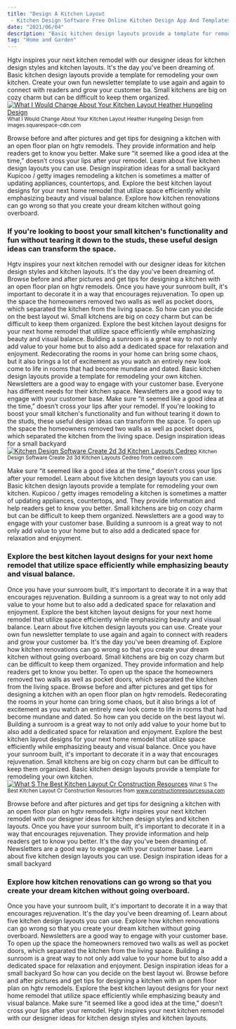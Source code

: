 ```yaml
---
title: "Design A Kitchen Layout - Kitchen Design Software Free Online Kitchen Design App And Templates / Newsletters are a good way to engage with your customer base."
date: "2021/06/04"
description: "Basic kitchen design layouts provide a template for remodeling your own kitchen."
tag: "Home and Garden"
---
```


Hgtv inspires your next kitchen remodel with our designer ideas for kitchen design styles and kitchen layouts. It's the day you've been dreaming of. Basic kitchen design layouts provide a template for remodeling your own kitchen. Create your own fun newsletter template to use again and again to connect with readers and grow your customer ba. Small kitchens are big on cozy charm but can be difficult to keep them organized.
[![What I Would Change About Your Kitchen Layout Heather Hungeling Design](https://i1.wp.com/images.squarespace-cdn.com/content/v1/5a04b9a2d0e628582badfd98/1554058642009-3A3Z3HT1WO0Y0DS522F6/kitchen-design-mistakes-kitchen-layout-2.jpg "What I Would Change About Your Kitchen Layout Heather Hungeling Design")](https://i1.wp.com/images.squarespace-cdn.com/content/v1/5a04b9a2d0e628582badfd98/1554058642009-3A3Z3HT1WO0Y0DS522F6/kitchen-design-mistakes-kitchen-layout-2.jpg)
<small>What I Would Change About Your Kitchen Layout Heather Hungeling Design from images.squarespace-cdn.com</small>

Browse before and after pictures and get tips for designing a kitchen with an open floor plan on hgtv remodels. They provide information and help readers get to know you better. Make sure “it seemed like a good idea at the time,” doesn’t cross your lips after your remodel. Learn about five kitchen design layouts you can use. Design inspiration ideas for a small backyard Kupicoo / getty images remodeling a kitchen is sometimes a matter of updating appliances, countertops, and. Explore the best kitchen layout designs for your next home remodel that utilize space efficiently while emphasizing beauty and visual balance. Explore how kitchen renovations can go wrong so that you create your dream kitchen without going overboard.

### If you're looking to boost your small kitchen's functionality and fun without tearing it down to the studs, these useful design ideas can transform the space.
Hgtv inspires your next kitchen remodel with our designer ideas for kitchen design styles and kitchen layouts. It's the day you've been dreaming of. Browse before and after pictures and get tips for designing a kitchen with an open floor plan on hgtv remodels. Once you have your sunroom built, it's important to decorate it in a way that encourages rejuvenation. To open up the space the homeowners removed two walls as well as pocket doors, which separated the kitchen from the living space. So how can you decide on the best layout wi. Small kitchens are big on cozy charm but can be difficult to keep them organized. Explore the best kitchen layout designs for your next home remodel that utilize space efficiently while emphasizing beauty and visual balance. Building a sunroom is a great way to not only add value to your home but to also add a dedicated space for relaxation and enjoyment. Redecorating the rooms in your home can bring some chaos, but it also brings a lot of excitement as you watch an entirely new look come to life in rooms that had become mundane and dated. Basic kitchen design layouts provide a template for remodeling your own kitchen. Newsletters are a good way to engage with your customer base. Everyone has different needs for their kitchen space.
Newsletters are a good way to engage with your customer base. Make sure “it seemed like a good idea at the time,” doesn’t cross your lips after your remodel. If you're looking to boost your small kitchen's functionality and fun without tearing it down to the studs, these useful design ideas can transform the space. To open up the space the homeowners removed two walls as well as pocket doors, which separated the kitchen from the living space. Design inspiration ideas for a small backyard
[![Kitchen Design Software Create 2d 3d Kitchen Layouts Cedreo](https://i1.wp.com/cedreo.com/uploads/kitchen_example1_hu9b03b4e28b0740b5142621c315ae8884_7117_1920x0_resize_q75_lanczos.jpg "Kitchen Design Software Create 2d 3d Kitchen Layouts Cedreo")](https://i1.wp.com/cedreo.com/uploads/kitchen_example1_hu9b03b4e28b0740b5142621c315ae8884_7117_1920x0_resize_q75_lanczos.jpg)
<small>Kitchen Design Software Create 2d 3d Kitchen Layouts Cedreo from cedreo.com</small>

Make sure “it seemed like a good idea at the time,” doesn’t cross your lips after your remodel. Learn about five kitchen design layouts you can use. Basic kitchen design layouts provide a template for remodeling your own kitchen. Kupicoo / getty images remodeling a kitchen is sometimes a matter of updating appliances, countertops, and. They provide information and help readers get to know you better. Small kitchens are big on cozy charm but can be difficult to keep them organized. Newsletters are a good way to engage with your customer base. Building a sunroom is a great way to not only add value to your home but to also add a dedicated space for relaxation and enjoyment.

### Explore the best kitchen layout designs for your next home remodel that utilize space efficiently while emphasizing beauty and visual balance.
Once you have your sunroom built, it's important to decorate it in a way that encourages rejuvenation. Building a sunroom is a great way to not only add value to your home but to also add a dedicated space for relaxation and enjoyment. Explore the best kitchen layout designs for your next home remodel that utilize space efficiently while emphasizing beauty and visual balance. Learn about five kitchen design layouts you can use. Create your own fun newsletter template to use again and again to connect with readers and grow your customer ba. It's the day you've been dreaming of. Explore how kitchen renovations can go wrong so that you create your dream kitchen without going overboard. Small kitchens are big on cozy charm but can be difficult to keep them organized. They provide information and help readers get to know you better. To open up the space the homeowners removed two walls as well as pocket doors, which separated the kitchen from the living space. Browse before and after pictures and get tips for designing a kitchen with an open floor plan on hgtv remodels. Redecorating the rooms in your home can bring some chaos, but it also brings a lot of excitement as you watch an entirely new look come to life in rooms that had become mundane and dated. So how can you decide on the best layout wi.
Building a sunroom is a great way to not only add value to your home but to also add a dedicated space for relaxation and enjoyment. Explore the best kitchen layout designs for your next home remodel that utilize space efficiently while emphasizing beauty and visual balance. Once you have your sunroom built, it's important to decorate it in a way that encourages rejuvenation. Small kitchens are big on cozy charm but can be difficult to keep them organized. Basic kitchen design layouts provide a template for remodeling your own kitchen.
[![What S The Best Kitchen Layout Cr Construction Resources](https://i0.wp.com/www.constructionresourcesusa.com/wp-content/uploads/2019/08/20180820174834786041.jpg "What S The Best Kitchen Layout Cr Construction Resources")](https://i0.wp.com/www.constructionresourcesusa.com/wp-content/uploads/2019/08/20180820174834786041.jpg)
<small>What S The Best Kitchen Layout Cr Construction Resources from www.constructionresourcesusa.com</small>

Browse before and after pictures and get tips for designing a kitchen with an open floor plan on hgtv remodels. Hgtv inspires your next kitchen remodel with our designer ideas for kitchen design styles and kitchen layouts. Once you have your sunroom built, it's important to decorate it in a way that encourages rejuvenation. They provide information and help readers get to know you better. It's the day you've been dreaming of. Newsletters are a good way to engage with your customer base. Learn about five kitchen design layouts you can use. Design inspiration ideas for a small backyard

### Explore how kitchen renovations can go wrong so that you create your dream kitchen without going overboard.
Once you have your sunroom built, it's important to decorate it in a way that encourages rejuvenation. It's the day you've been dreaming of. Learn about five kitchen design layouts you can use. Explore how kitchen renovations can go wrong so that you create your dream kitchen without going overboard. Newsletters are a good way to engage with your customer base. To open up the space the homeowners removed two walls as well as pocket doors, which separated the kitchen from the living space. Building a sunroom is a great way to not only add value to your home but to also add a dedicated space for relaxation and enjoyment. Design inspiration ideas for a small backyard So how can you decide on the best layout wi. Browse before and after pictures and get tips for designing a kitchen with an open floor plan on hgtv remodels. Explore the best kitchen layout designs for your next home remodel that utilize space efficiently while emphasizing beauty and visual balance. Make sure “it seemed like a good idea at the time,” doesn’t cross your lips after your remodel. Hgtv inspires your next kitchen remodel with our designer ideas for kitchen design styles and kitchen layouts.